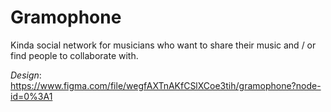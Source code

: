 # Gramophone

Kinda social network for musicians who want to share their music and / or find people to collaborate with.

*Design*: https://www.figma.com/file/wegfAXTnAKfCSlXCoe3tih/gramophone?node-id=0%3A1